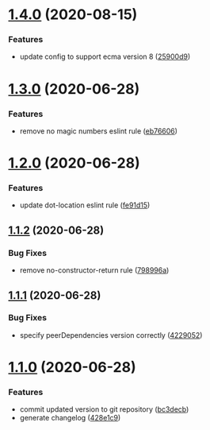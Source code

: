 # [1.4.0](https://github.com/davidgarvie/eslint-config/compare/v1.3.0...v1.4.0) (2020-08-15)


### Features

* update config to support ecma version 8 ([25900d9](https://github.com/davidgarvie/eslint-config/commit/25900d9613217b3519ea94318c7c2bf1f4d318bf))

# [1.3.0](https://github.com/davidgarvie/eslint-config/compare/v1.2.0...v1.3.0) (2020-06-28)


### Features

* remove no magic numbers eslint rule ([eb76606](https://github.com/davidgarvie/eslint-config/commit/eb76606ffab4538716839febb676fcbb6e9a5a05))

# [1.2.0](https://github.com/davidgarvie/eslint-config/compare/v1.1.2...v1.2.0) (2020-06-28)


### Features

* update dot-location eslint rule ([fe91d15](https://github.com/davidgarvie/eslint-config/commit/fe91d1542053cd1f80a41f850a5f82ba64c4de4b))

## [1.1.2](https://github.com/davidgarvie/eslint-config/compare/v1.1.1...v1.1.2) (2020-06-28)


### Bug Fixes

* remove no-constructor-return rule ([798996a](https://github.com/davidgarvie/eslint-config/commit/798996a4fc8e06b305c8810a98e263cf814ced3f))

## [1.1.1](https://github.com/davidgarvie/eslint-config/compare/v1.1.0...v1.1.1) (2020-06-28)


### Bug Fixes

* specify peerDependencies version correctly ([4229052](https://github.com/davidgarvie/eslint-config/commit/422905218d0cb6571cc1dc84e28b3aded89cf32f))

# [1.1.0](https://github.com/davidgarvie/eslint-config/compare/v1.0.1...v1.1.0) (2020-06-28)


### Features

* commit updated version to git repository ([bc3decb](https://github.com/davidgarvie/eslint-config/commit/bc3decbdcc4d1cef4dcf964ad31523dd40f9327b))
* generate changelog ([428e1c9](https://github.com/davidgarvie/eslint-config/commit/428e1c9da744a7a6cca8c9fb1f265fa1839f9061))
